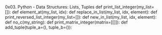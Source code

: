 0x03. Python - Data Structures: Lists, Tuples
def print_list_integer(my_list=[]):
def element_at(my_list, idx):
def replace_in_list(my_list, idx, element):
def print_reversed_list_integer(my_list=[]):
def new_in_list(my_list, idx, element):
def no_c(my_string):
def print_matrix_integer(matrix=[[]]):
def add_tuple(tuple_a=(), tuple_b=()):
